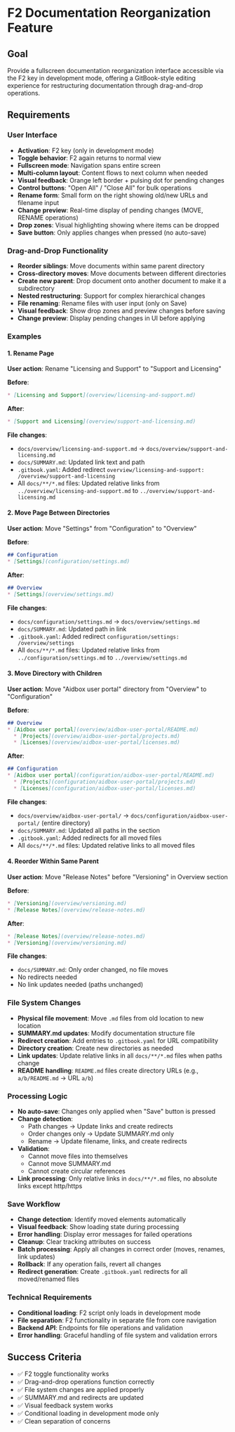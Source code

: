 # F2 Documentation Reorganization Feature

## Goal
Provide a fullscreen documentation reorganization interface accessible via the F2 key in development mode, offering a GitBook-style editing experience for restructuring documentation through drag-and-drop operations.

## Requirements

### User Interface
- **Activation**: F2 key (only in development mode)
- **Toggle behavior**: F2 again returns to normal view
- **Fullscreen mode**: Navigation spans entire screen
- **Multi-column layout**: Content flows to next column when needed
- **Visual feedback**: Orange left border + pulsing dot for pending changes
- **Control buttons**: "Open All" / "Close All" for bulk operations
- **Rename form**: Small form on the right showing old/new URLs and filename input
- **Change preview**: Real-time display of pending changes (MOVE, RENAME operations)
- **Drop zones**: Visual highlighting showing where items can be dropped
- **Save button**: Only applies changes when pressed (no auto-save)

### Drag-and-Drop Functionality
- **Reorder siblings**: Move documents within same parent directory
- **Cross-directory moves**: Move documents between different directories
- **Create new parent**: Drop document onto another document to make it a subdirectory
- **Nested restructuring**: Support for complex hierarchical changes
- **File renaming**: Rename files with user input (only on Save)
- **Visual feedback**: Show drop zones and preview changes before saving
- **Change preview**: Display pending changes in UI before applying

### Examples

#### 1. Rename Page
**User action**: Rename "Licensing and Support" to "Support and Licensing"

**Before**:
```markdown
* [Licensing and Support](overview/licensing-and-support.md)
```

**After**:
```markdown
* [Support and Licensing](overview/support-and-licensing.md)
```

**File changes**:
- `docs/overview/licensing-and-support.md` → `docs/overview/support-and-licensing.md`
- `docs/SUMMARY.md`: Updated link text and path
- `.gitbook.yaml`: Added redirect `overview/licensing-and-support: /overview/support-and-licensing`
- All `docs/**/*.md` files: Updated relative links from `../overview/licensing-and-support.md` to `../overview/support-and-licensing.md`

#### 2. Move Page Between Directories
**User action**: Move "Settings" from "Configuration" to "Overview"

**Before**:
```markdown
## Configuration
* [Settings](configuration/settings.md)
```

**After**:
```markdown
## Overview
* [Settings](overview/settings.md)
```

**File changes**:
- `docs/configuration/settings.md` → `docs/overview/settings.md`
- `docs/SUMMARY.md`: Updated path in link
- `.gitbook.yaml`: Added redirect `configuration/settings: /overview/settings`
- All `docs/**/*.md` files: Updated relative links from `../configuration/settings.md` to `../overview/settings.md`

#### 3. Move Directory with Children
**User action**: Move "Aidbox user portal" directory from "Overview" to "Configuration"

**Before**:
```markdown
## Overview
* [Aidbox user portal](overview/aidbox-user-portal/README.md)
  * [Projects](overview/aidbox-user-portal/projects.md)
  * [Licenses](overview/aidbox-user-portal/licenses.md)
```

**After**:
```markdown
## Configuration
* [Aidbox user portal](configuration/aidbox-user-portal/README.md)
  * [Projects](configuration/aidbox-user-portal/projects.md)
  * [Licenses](configuration/aidbox-user-portal/licenses.md)
```

**File changes**:
- `docs/overview/aidbox-user-portal/` → `docs/configuration/aidbox-user-portal/` (entire directory)
- `docs/SUMMARY.md`: Updated all paths in the section
- `.gitbook.yaml`: Added redirects for all moved files
- All `docs/**/*.md` files: Updated relative links to all moved files

#### 4. Reorder Within Same Parent
**User action**: Move "Release Notes" before "Versioning" in Overview section

**Before**:
```markdown
* [Versioning](overview/versioning.md)
* [Release Notes](overview/release-notes.md)
```

**After**:
```markdown
* [Release Notes](overview/release-notes.md)
* [Versioning](overview/versioning.md)
```

**File changes**:
- `docs/SUMMARY.md`: Only order changed, no file moves
- No redirects needed
- No link updates needed (paths unchanged)

### File System Changes
- **Physical file movement**: Move `.md` files from old location to new location
- **SUMMARY.md updates**: Modify documentation structure file
- **Redirect creation**: Add entries to `.gitbook.yaml` for URL compatibility
- **Directory creation**: Create new directories as needed
- **Link updates**: Update relative links in all `docs/**/*.md` files when paths change
- **README handling**: `README.md` files create directory URLs (e.g., `a/b/README.md` → URL `a/b`)

### Processing Logic
- **No auto-save**: Changes only applied when "Save" button is pressed
- **Change detection**: 
  - Path changes → Update links and create redirects
  - Order changes only → Update SUMMARY.md only
  - Rename → Update filename, links, and create redirects
- **Validation**: 
  - Cannot move files into themselves
  - Cannot move SUMMARY.md
  - Cannot create circular references
- **Link processing**: Only relative links in `docs/**/*.md` files, no absolute links except http/https

### Save Workflow
- **Change detection**: Identify moved elements automatically
- **Visual feedback**: Show loading state during processing
- **Error handling**: Display error messages for failed operations
- **Cleanup**: Clear tracking attributes on success
- **Batch processing**: Apply all changes in correct order (moves, renames, link updates)
- **Rollback**: If any operation fails, revert all changes
- **Redirect generation**: Create `.gitbook.yaml` redirects for all moved/renamed files

### Technical Requirements
- **Conditional loading**: F2 script only loads in development mode
- **File separation**: F2 functionality in separate file from core navigation
- **Backend API**: Endpoints for file operations and validation
- **Error handling**: Graceful handling of file system and validation errors

## Success Criteria
- ✅ F2 toggle functionality works
- ✅ Drag-and-drop operations function correctly
- ✅ File system changes are applied properly
- ✅ SUMMARY.md and redirects are updated
- ✅ Visual feedback system works
- ✅ Conditional loading in development mode only
- ✅ Clean separation of concerns

